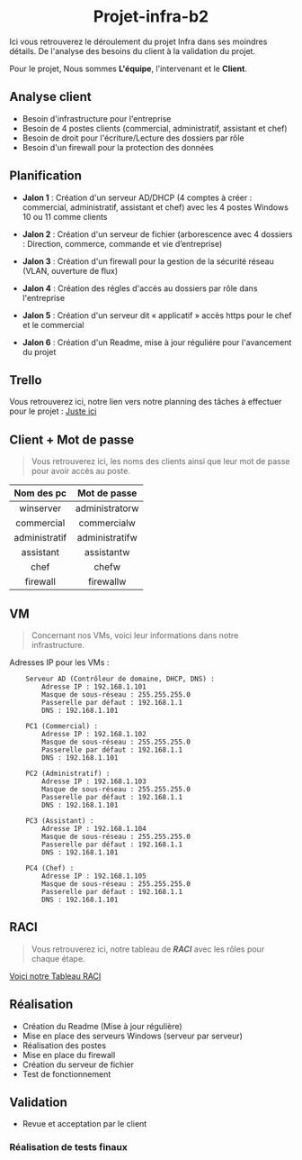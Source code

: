 <h1 align="center" text-center>Projet-infra-b2</h1>

Ici vous retrouverez le déroulement du projet Infra dans ses moindres détails.
De l'analyse des besoins du client à la validation du projet.

Pour le projet, Nous sommes **L'équipe**, l'intervenant et le **Client**.

## Analyse client

- Besoin d'infrastructure pour l'entreprise
- Besoin de 4 postes clients (commercial, administratif, assistant et chef)
- Besoin de droit pour l'écriture/Lecture des dossiers par rôle
- Besoin d'un firewall pour la protection des données

## Planification

- **Jalon 1** : Création d'un serveur AD/DHCP (4 comptes à créer : commercial, administratif, assistant et chef) avec les 4 postes Windows 10 ou 11 comme clients

- **Jalon 2** : Création d'un serveur de fichier (arborescence avec 4 dossiers : Direction, commerce, commande et vie d’entreprise)


- **Jalon 3** : Création d'un firewall pour la gestion de la sécurité réseau (VLAN, ouverture de flux)

- **Jalon 4** : Création des régles d'accès au dossiers par rôle dans l'entreprise

- **Jalon 5** : Création d'un serveur dit « applicatif » accès https pour le chef et le commercial

- **Jalon 6** : Création d'un Readme, mise à jour réguliére pour l'avancement du projet 

## Trello

Vous retrouverez ici, notre lien vers notre planning des tâches à effectuer pour le projet :
[Juste ici](https://trello.com/b/FjyDZ8vH)

## Client + Mot de passe

> Vous retrouverez ici, les noms des clients ainsi que leur mot de passe pour avoir accès au poste.

| Nom des pc | Mot de passe |
| :-----:| :-----------: |
| winserver | administratorw |
| commercial | commercialw |
| administratif | administratifw |
| assistant | assistantw |
| chef | chefw |
| firewall | firewallw |

## VM

> Concernant nos VMs, voici leur informations dans notre infrastructure.

Adresses IP pour les VMs :
```
    Serveur AD (Contrôleur de domaine, DHCP, DNS) :
        Adresse IP : 192.168.1.101
        Masque de sous-réseau : 255.255.255.0
        Passerelle par défaut : 192.168.1.1
        DNS : 192.168.1.101
```
```
    PC1 (Commercial) :
        Adresse IP : 192.168.1.102
        Masque de sous-réseau : 255.255.255.0
        Passerelle par défaut : 192.168.1.1
        DNS : 192.168.1.101
```
```
    PC2 (Administratif) :
        Adresse IP : 192.168.1.103
        Masque de sous-réseau : 255.255.255.0
        Passerelle par défaut : 192.168.1.1
        DNS : 192.168.1.101
```
```
    PC3 (Assistant) :
        Adresse IP : 192.168.1.104
        Masque de sous-réseau : 255.255.255.0
        Passerelle par défaut : 192.168.1.1
        DNS : 192.168.1.101
```
```
    PC4 (Chef) :
        Adresse IP : 192.168.1.105
        Masque de sous-réseau : 255.255.255.0
        Passerelle par défaut : 192.168.1.1
        DNS : 192.168.1.101
```

## RACI

> Vous retrouverez ici, notre tableau de ***RACI*** avec les rôles pour chaque étape.

[Voici notre Tableau RACI](https://miro.com/welcomeonboard/NjRUTWp1YVEwQjN3emlXM09KRHE2cEtaMjNyTGFaMEVncWwzRnRlbFJDbWdvNWprY1ZVd0ZxTFlzRFRHaVJTWnwzNDU4NzY0NTkwMTE1NTIxNzAxfDI=?share_link_id=761897958977)

## Réalisation

- Création du Readme (Mise à jour régulière)
- Mise en place des serveurs Windows (serveur par serveur)
- Réalisation des postes
- Mise en place du firewall
- Création du serveur de fichier
- Test de fonctionnement

## Validation

- Revue et acceptation par le client

### Réalisation de tests finaux
